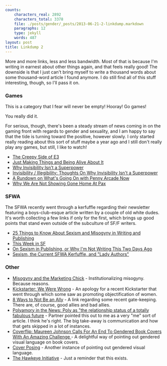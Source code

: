 ```yaml
---
counts:
    characters_real: 2892
    characters_total: 3378
    file: ./posts/gender/_posts/2013-06-21-2-linkdump.markdown
    paragraphs: 12
    type: jekyll
    words: 487
layout: post
title: Linkdump 2
---
```


More and more links, less and less bandwidth.  Most of that is because I'm
writing in earnest about other things again, and that feels really good!  The
downside is that I just can't bring myself to write a thousand words about some
thousand-word article I found anymore.  I do still find all of this stuff
interesting, though, so I'll pass it on.

### Games

This is a category that I fear will never be empty!  Hooray!  Go games!

You really did it.

For serious, though, there's been a steady stream of news coming in on the
gaming front with regards to gender and sexuality, and I am happy to say that
the tide is turning toward the positive, however slowly.  I only started really
reading about this sort of stuff maybe a year ago and I still don't really play
any games, but still, I like to watch!

* [The Creepy Side of E3][1]
* [Just Making Things and Being Alive About It][2]
* [Why Invisibility Isn't a Superpower][3]
* [Invisibility / Illegibility: Thoughts On Why Invisibility Isn't a
  Superpower][4]
* [A Rundown on What's Going On with Penny Arcade Now][5]
* [Why We Are Not Showing Gone Home At Pax][6]

### SFWA

The SFWA recently went through a kerfuffle regarding their newsletter featuring
a boys-club-esque article written by a couple of old white dudes.  It's worth
collecting a few links if only for the first, which brings up good points that
stand even outside of the subculture of SF/F writers.

* [25 Things to Know About Sexism and Misogyny in Writing and Publishing][11]
* [This Week in SF][12]
* [On Sexism in Publishing, or Why I'm Not Writing This Two Days Ago][13]
* [Sexism, the Current SFWA Kerfuffle, and "Lady Authors"][14]

### Other

* [Misogyny and the Marketing Chick][7] - Institutionalizing misogyny.  Because
  reasons.
* [Kickstarter: We Were Wrong][8] - An apology for a recent Kickstarter that
  went through which some saw as promoting objectification of women.
* [8 Ways to Not Be an Ally][9] - A link regarding some recent gate-keeping.
  There are, of course, good allies and bad allies.
* [Polyamory in the News: Poly as "the relationship status of a totally fabulous
  future][10] - Partner pointed this out to me as a very "me" sort of article.
  I think he's right.  The big take-away is communication and how that gets
  skipped in a lot of instances.
* [Coverflip: Maureen Johnson Calls For An End To Gendered Book Covers With An
  Amazing Challenge ][15] - A delightful way of pointing out gendered visual
  language on book covers.
* [Cover Posing][16] - Another instance of pointing out gendered visual
  language.
* [The Hawkeye Initiative][17] - Just a reminder that this exists.

[1]: http://kotaku.com/the-creepy-side-of-e3-513484271
[2]: http://www.polygon.com/features/2013/5/24/4341042/the-queer-games-scene
[3]: http://www.reactionzine.com/why-invisibility-isnt-a-superpower/
[4]: http://theorts.tumblr.com/post/53262160482/invisibility-illegibility-thoughts-on-why
[5]: http://borderhouseblog.com/?p=10995
[6]: http://thefullbrightcompany.com/2013/06/21/why-we-are-not-showing-gone-home-at-pax/
[7]: https://medium.com/about-work/aa49dffc975d
[8]: http://www.kickstarter.com/blog/we-were-wrong
[9]: http://blackgirldangerous.org/new-blog/2013/6/17/8-ways-not-to-be-an-ally
[10]: http://polyinthemedia.blogspot.com/2013/06/poly-as-relationship-status-of-totally.html
[11]: http://terribleminds.com/ramble/2013/06/10/25-things-to-know-about-sexism-misogyny-in-writing-publishing/
[12]: http://www.annaguirre.com/archives/2013/06/02/this-week-in-sf/
[13]: http://www.delilahpaints.blogspot.com/2013/06/on-sexism-in-publishing-or-why-im.html
[14]: http://seanan-mcguire.livejournal.com/513901.html
[15]: http://www.huffingtonpost.com/2013/05/07/coverflip-maureen-johnson_n_3231935.html
[16]: http://www.jimchines.com/cover-posing/
[17]: http://thehawkeyeinitiative.com/

